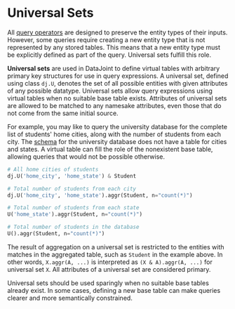 # Universal Sets

All [query operators](operators.md) are designed to preserve the entity types of their 
inputs.
However, some queries require creating a new entity type that is not represented by any 
stored tables.
This means that a new entity type must be explicitly defined as part of the query.
Universal sets fulfill this role.

**Universal sets** are used in DataJoint to define virtual tables with arbitrary 
primary key structures for use in query expressions.
A universal set, defined using class `dj.U`, denotes the set of all possible entities 
with given attributes of any possible datatype.
Universal sets allow query expressions using virtual tables when no suitable base table exists.
Attributes of universal sets are allowed to be matched to any namesake attributes, even 
those that do not come from the same initial source.

For example, you may like to query the university database for the complete list of 
students' home cities, along with the number of students from each city.
The [schema](example-schema.md) for the university database does not have a table for 
cities and states.
A virtual table can fill the role of the nonexistent base table, allowing queries that 
would not be possible otherwise.

```python
# All home cities of students
dj.U('home_city', 'home_state') & Student

# Total number of students from each city
dj.U('home_city', 'home_state').aggr(Student, n="count(*)")

# Total number of students from each state
U('home_state').aggr(Student, n="count(*)")

# Total number of students in the database
U().aggr(Student, n="count(*)")
```

The result of aggregation on a universal set is restricted to the entities with matches 
in the aggregated table, such as `Student` in the example above.
In other words, `X.aggr(A, ...)` is interpreted as `(X & A).aggr(A, ...)` for universal 
set `X`.
All attributes of a universal set are considered primary.

Universal sets should be used sparingly when no suitable base tables already exist.
In some cases, defining a new base table can make queries clearer and more semantically constrained.
